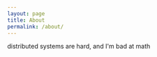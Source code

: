 ```yaml
---
layout: page
title: About
permalink: /about/
---
```


distributed systems are hard, and I'm bad at math
